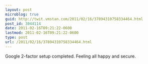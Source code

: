 ```yaml
---
layout: post
microblog: true
guid: http://twit.vmstan.com/2011/02/16/37894310758334464.html
post_id: 3044114
date: 2011-02-16T09:21:22-0600
lastmod: 2011-02-16T09:21:22-0600
type: post
url: /2011/02/16/37894310758334464.html
---
```

Google 2-factor setup completed. Feeling all happy and secure.
